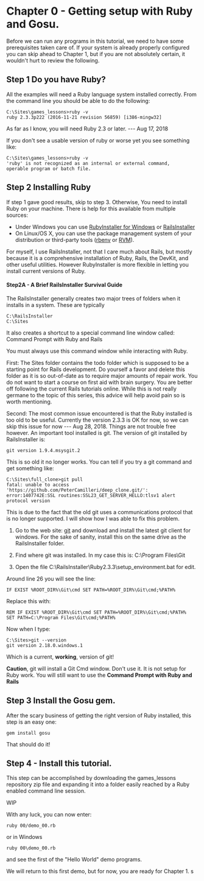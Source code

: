 # Chapter 0 - Getting setup with Ruby and Gosu.

Before we can run any programs in this tutorial, we need to have some
prerequisites taken care of. If your system is already properly configured you
can skip ahead to Chapter 1, but if you are not absolutely certain, it
wouldn't hurt to review the following.

## Step 1 Do you have Ruby?

All the examples will need a Ruby language system installed correctly. From the
command line you should be able to do the following:

    C:\Sites\games_lessons>ruby -v
    ruby 2.3.3p222 (2016-11-21 revision 56859) [i386-mingw32]

As far as I know, you will need Ruby 2.3 or later. --- Aug 17, 2018

If you don't see a usable version of ruby or worse yet you see something like:

    C:\Sites\games_lessons>ruby -v
    'ruby' is not recognized as an internal or external command,
    operable program or batch file.

## Step 2 Installing Ruby

If step 1 gave good results, skip to step 3. Otherwise, You need to install
Ruby on your machine. There is help for this available from multiple sources:

* Under Windows you can use [RubyInstaller for Windows](https://rubyinstaller.org/) or
  [RailsInstaller](http://www.railsinstaller.org/en)
* On Linux/OS X, you can use the package management system of your
  distribution or third-party tools
  ([rbenv](https://github.com/rbenv/rbenv) or
  [RVM](http://rvm.io/)).

For myself, I use RailsInstaller, not that I care much about Rails, but mostly
because it is a comprehensive installation of Ruby, Rails, the DevKit, and
other useful utilities. However RubyInstaller is more flexible in letting you
install current versions of Ruby.

#### Step2A - A Brief RailsInstaller Survival Guide

The RailsInstaller generally creates two major trees of folders when it
installs in a system. These are typically

    C:\RailsInstaller
    C:\Sites

It also creates a shortcut to a special command line window called:
Command Prompt with Ruby and Rails

You must always use this command window while interacting with Ruby.

First: The Sites folder contains the todo folder which is supposed to be a
starting point for Rails development. Do yourself a favor and delete this
folder as it is so out-of-date as to require major amounts of repair work. You
do not want to start a course on first aid with brain surgery. You are better
off following the current Rails tutorials online. While this is not really
germane to the topic of this series, this advice will help avoid pain so is
worth mentioning.

Second: The most common issue encountered is that the Ruby installed is too
old to be useful. Currently the version 2.3.3 is OK for now, so we can skip
this issue for now --- Aug 28, 2018. Things are not trouble free however. An
important tool installed is git. The version of git installed by RailsInstaller
is:

    git version 1.9.4.msysgit.2

This is so old it no longer works. You can tell if you try a git command and
get something like:

    C:\Sites\full_clone>git pull
    fatal: unable to access 'https://github.com/PeterCamilleri/deep_clone.git/': error:1407742E:SSL routines:SSL23_GET_SERVER_HELLO:tlsv1 alert protocol version

This is due to the fact that the old git uses a communications protocol that
is no longer supported. I will show how I was able to fix this problem.

1. Go to the web site: [git](https://git-scm.com/) and download and install the latest
git client for windows. For the sake of sanity, install this on the same drive
as the RailsInstaller folder.

2. Find where git was installed. In my case this is: C:\Program Files\Git

3. Open the file C:\RailsInstaller\Ruby2.3.3\setup_environment.bat for edit.

Around line 26 you will see the line:

    IF EXIST %ROOT_DIR%\Git\cmd SET PATH=%ROOT_DIR%\Git\cmd;%PATH%

Replace this with:

    REM IF EXIST %ROOT_DIR%\Git\cmd SET PATH=%ROOT_DIR%\Git\cmd;%PATH%
    SET PATH=C:\Program Files\Git\cmd;%PATH%

Now when I type:

    C:\Sites>git --version
    git version 2.18.0.windows.1

Which is a current, **working**, version of git!

**Caution**, git will install a Git Cmd window. Don't use it. It is not setup
for Ruby work. You will still want to use the
**Command Prompt with Ruby and Rails**

## Step 3 Install the Gosu gem.

After the scary business of getting the right version of Ruby installed, this
step is an easy one:

    gem install gosu

That should do it!

## Step 4 - Install this tutorial.

This step can be accomplished by downloading the games_lessons repository zip
file and expanding it into a folder easily reached by a Ruby enabled command
line session.

WIP

With any luck, you can now enter:

    ruby 00/demo_00.rb

or in Windows

    ruby 00\demo_00.rb

and see the first of the "Hello World" demo programs.

We will return to this first demo, but for now, you are ready for Chapter 1.
s
